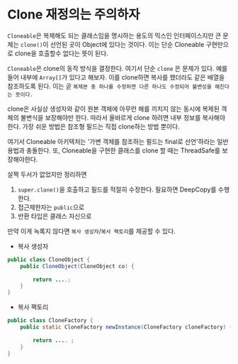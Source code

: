 # Clone 재정의는 주의하자

`Cloneable`은 복제해도 되는 클래스임을 명시하는 용도의 믹스인 인터페이스지만 큰 문제는 `clone()`이 선언된 곳이 Object에 있다는 것이다. 이는 단순
Cloneable 구현만으로 clone을 호출할수 없다는 뜻이 된다.

`Cloneable`은 clone의 동작 방식을 결정한다. 여기서 단순 `clone` 은 문제가 있다. 예를 들어 내부에 `Array[]`가 있다고 해보자. 이를 clone하면
복사를 했더라도 같은 배열을 참조하도록 된다. 이는 곧 `복제본 중 하나를 수정하면 다른 하나도 수정되어 불변성을 해친다는 뜻이다.`

clone은 사실상 생성자와 같이 원본 객체에 아무런 해를 끼치지 않는 동시에 복제된 객체의 불변식을 보장해야만 한다. 따라서 올바르게 clone 하려면 내부 정보를
복사해야 한다. 가장 쉬운 방법은 참조형 필드는 직접 clone하는 방법 뿐이다.

여기서 Cloneable 아키텍처는 '가변 객체를 참조하는 필드는 final로 선언'하라는 일반 용법과 충돌한다. 또, Cloneable을 구현한 클래스를 clone 할 때는 ThreadSafe를 보장해야한다.


살짝 두서가 없었지만 정리하면

1. `super.clone()`을 호출하고 필드를 적절히 수정한다. 필요하면 DeepCopy를 수행한다.
2. 접근제한자는 `public`으로
3. 반환 타입은 클래스 자신으로

만약 이게 녹록지 않다면 `복사 생성자`/`복사 팩토리`를 제공할 수 있다.


- 복사 생성자

```java
public class CloneObject {
    public CloneObject(CloneObject co) {
        
        return ....;
    }
}
```

- 복사 팩토리

```java
public class CloneFactory {
    public static CloneFactory newInstance(CloneFactory cloneFactory) {
        
        return .... ;
    }
}
```